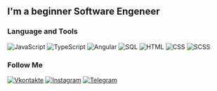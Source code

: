 ## I'm a beginner Software Engeneer

### Language and Tools
![JavaScript](https://img.shields.io/badge/-JavaScript-000000?style=for-the&logo=javascript)
![TypeScript](https://img.shields.io/badge/-TypeScript-000000?style=for-the&logo=typescript)
![Angular](https://img.shields.io/badge/-Angular-000000?style=for-the&logo=angular)
![SQL](https://img.shields.io/badge/-SQL-000000?style=for-the&logo=mysql)
![HTML](https://img.shields.io/badge/-HTML-000000?style=for-the&logo=html)
![CSS](https://img.shields.io/badge/-CSS-000000?style=for-the&logo=css)
![SCSS](https://img.shields.io/badge/-SCSS-000000?style=for-the&logo=scss) 

### Follow Me
[![Vkontakte](https://img.shields.io/badge/-Vkontakte-000000?style=for-the&logo=VK)](https://vk.com/preter_human)
[![Instagram](https://img.shields.io/badge/-Instagram-000000?style=for-the&logo=Instagram)](https://instagram.com/lalala_ebula)
[![Telegram](https://img.shields.io/badge/-Telegram-000000?style=for-the&logo=Telegram)](https://t.me/lalala_ebala)
